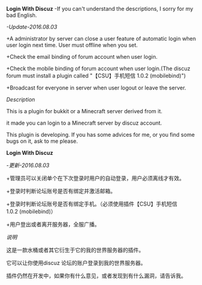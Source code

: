 **Login With Discuz** -If you can't understand the descriptions, I sorry for my bad English.

*-Update-2016.08.03*

+A administrator by server can close a user feature of automatic login when user login next time. User must offline when you set.

+Check the email binding of forum account when user login.

+Check the mobile binding of forum account when user login.(The discuz forum must install a plugin called "【CSU】手机短信 1.0.2 (mobilebind)")

+Broadcast for everyone in server when user logout or leave the server.

*Description*

This is a plugin for bukkit or a Minecraft server derived from it.

it made you can login to a Minecraft server by discuz account.



This plugin is developing. If you has some advices for me, or you find some bugs on it, ask to me please.



**Login With Discuz**

*-更新-2016.08.03*

+管理员可以关闭单个在下次登录时用户的自动登录，用户必须离线才有效。

+登录时判断论坛账号是否有绑定并激活邮箱。

+登录时判断论坛账号是否有绑定手机。（必须使用插件【CSU】手机短信 1.0.2 (mobilebind)）

+用户登出或者离开服务器，全服广播。

*说明*

这是一款水桶或者其它衍生于它的我的世界服务器的插件。

它可以让你使用discuz 论坛的账户登录到我的世界服务器。



插件仍然在开发中，如果你有什么意见，或者发现到有什么漏洞，请告诉我。